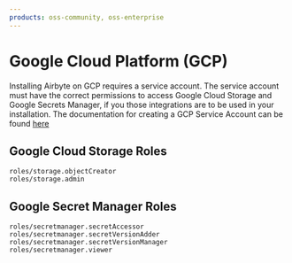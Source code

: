 ```yaml
---
products: oss-community, oss-enterprise
---
```


# Google Cloud Platform (GCP)

Installing Airbyte on GCP requires a service account. The service account must have the correct permissions to access 
Google Cloud Storage and Google Secrets Manager, if you those integrations are to be used in your installation. The
documentation for creating a GCP Service Account can be found [here](https://cloud.google.com/iam/docs/service-accounts-create)

## Google Cloud Storage Roles

```text
roles/storage.objectCreator
roles/storage.admin
```

## Google Secret Manager Roles

```text
roles/secretmanager.secretAccessor
roles/secretmanager.secretVersionAdder
roles/secretmanager.secretVersionManager
roles/secretmanager.viewer
```